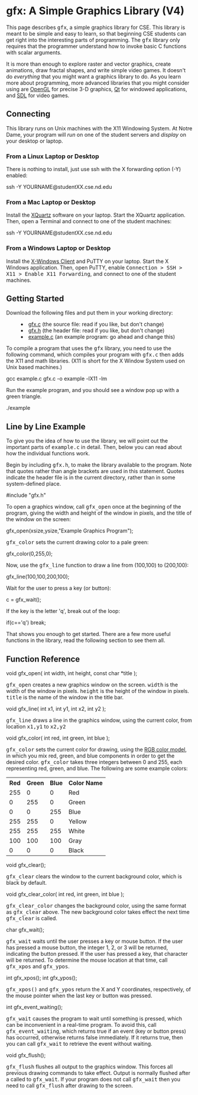 <html>

<head>
<title>gfx: A Simple Graphics Library (V2)</title>
<link href="style.css" rel="stylesheet" type="text/css">
<link href="../../style.css" rel="stylesheet" type="text/css">
</head>

<body>

<div class=header>
<h1>gfx: A Simple Graphics Library (V4)</h1>
</div>

This page describes <tt>gfx</tt>, a simple graphics library for CSE.
This library is meant to be simple and easy to learn, so that beginning
CSE students can get right into the interesting parts of programming.
The <tt>gfx</tt> library only requires that the programmer understand
how to invoke basic C functions with scalar arguments.
<p>
It is more than enough to explore raster and vector graphics,
create animations, draw fractal shapes, and write simple video games. 
It doesn't do <i>everything</i> that you might want a graphics
library to do.  As you learn more about programming, more advanced
libraries that you might consider using are <a href=http://www.opengl.org>OpenGL</a> for precise 3-D graphics, <a href=http://qt.nokia.com>Qt</a> for windowed applications, and  <a href=http://www.libsdl.org>SDL</a> for video games.

<h2>Connecting</h2>

This library runs on Unix machines with the X11 Windowing System.
At Notre Dame, your program will <i>run</i> on one of the student
servers and <i>display</i> on your desktop or laptop.

<h3>From a Linux Laptop or Desktop</h3>

There is nothing to install, just use ssh with the X forwarding option (-Y) enabled:

<div class=code>ssh -Y YOURNAME@studentXX.cse.nd.edu</div>

<h3> From a Mac Laptop or Desktop</h3>

Install the <a href=https://www.xquartz.org/>XQuartz</a> software on your laptop.
Start the XQuartz application. Then, open a Terminal and connect to one of the student machines:

<div class=code>ssh -Y YOURNAME@studentXX.cse.nd.edu</div>

<h3>From a Windows Laptop or Desktop</h3>
Install the <a href=https://oit.nd.edu/services/software/software-downloads/>X-Windows Client</a> and PuTTY on your laptop.
Start the X Windows application. Then, open PuTTY, enable <tt>Connection &gt; SSH &gt; X11 &gt; Enable X11 Forwarding</tt>, and connect to one of the student machines.

<h2>Getting Started</h2>

Download the following files and put them in your working directory:
<dir>
<li> <a href=gfx.c>gfx.c</a> (the source file: read if you like, but don't change)
<li> <a href=gfx.h>gfx.h</a> (the header file: read if you like, but don't change)
<li> <a href=example.c>example.c</a> (an example program: go ahead and change this)
</dir>
<p>
To compile a program that uses the <tt>gfx</tt> library, you need to
use the following command, which compiles your program with <tt>gfx.c</tt>
then adds the X11 and math libraries.  (X11 is short for the X Window System used on Unix based machines.)

<div class=code>gcc example.c gfx.c -o example -lX11 -lm</div>

Run the example program, and you should see a window pop up with a green triangle.  

<div class=code>./example</div>

<h2>Line by Line Example</h2>

To give you the idea of how to use the library, we will point out
the important parts of <tt>example.c</tt> in detail.  Then, below
you can read about how the individual functions work.
<p>
Begin by including <tt>gfx.h</tt>, to make the library available to the program.  Note that quotes rather than angle brackets are used in this statement.  Quotes indicate the header file is in the current directory, rather than in some system-defined place.

<div class=code>#include "gfx.h"</div>

To open a graphics window, call <tt>gfx_open</tt> once at the beginning of the program, giving the width and height of the window in pixels, and the title of the window on the screen:

<div class=code>gfx_open(xsize,ysize,"Example Graphics Program");</div>

<tt>gfx_color</tt> sets the current drawing color to a pale green:

<div class=code>gfx_color(0,255,0);</div>

Now, use the <tt>gfx_line</tt> function to draw a line from (100,100) to (200,100):

<div class=code>gfx_line(100,100,200,100);</div>

Wait for the user to press a key (or button):

<div class=code>c = gfx_wait();</div>

If the key is the letter 'q', break out of the loop:

<div class=code>if(c=='q') break;</div>

That shows you enough to get started.
There are a few more useful functions in the library,
read the following section to see them all.

<h2>Function Reference</h2>

<div class=func>void gfx_open( int width, int height, const char *title );</div>

<tt>gfx_open</tt> creates a new graphics window on the screen.
<tt>width</tt> is the width of the window in pixels.
<tt>height</tt> is the height of the window in pixels.
<tt>title</tt> is the name of the window in the title bar.

<div class=func>void gfx_line( int x1, int y1, int x2, int y2 );</div>

<tt>gfx_line</tt> draws a line in the graphics window, using the
current color, from location <tt>x1,y1</tt> to <tt>x2,y2</tt>

<div class=func>void gfx_color( int red, int green, int blue );</div>

<tt>gfx_color</tt> sets the current color for drawing, using the <a href=http://en.wikipedia.org/wiki/RGB_color_model>RGB color model</a>, in which you mix red, green, and blue components in order to get the desired color.  <tt>gfx_color</tt> takes three integers between 0 and 255, each representing red, green, and blue.  The following are some example colors:

<center>
<table>
<tr><th>Red<th>Green<th>Blue<th>Color Name
<tr><td>255<td>0<td>0<td>Red
<tr><td>0<td>255<td>0<td>Green
<tr><td>0<td>0<td>255<td>Blue
<tr><td>255<td>255<td>0<td>Yellow
<tr><td>255<td>255<td>255<td>White
<tr><td>100<td>100<td>100<td>Gray
<tr><td>0<td>0<td>0<td>Black
</table>
</center>

<div class=func>void gfx_clear();</div>

<tt>gfx_clear</tt> clears the window to the current background color,
which is black by default.

<div class=func>void gfx_clear_color( int red, int green, int blue );</div>

<tt>gfx_clear_color</tt> changes the background color, using
the same format as <tt>gfx_clear</tt> above.  The new background
color takes effect the next time <tt>gfx_clear</tt> is called.

<div class=func>char gfx_wait();</div>

<tt>gfx_wait</tt> waits until the user presses a key or mouse button.
If the user has pressed a mouse button, the integer 1, 2, or 3 will be returned,
indicating the button pressed.  If the user has pressed a key, that character
will be returned.  To determine the mouse location at that time, call <tt>gfx_xpos</tt> and <tt>gfx_ypos</tt>.

<div class=func>int gfx_xpos();
int gfx_ypos();
</div>

<tt>gfx_xpos()</tt> and <tt>gfx_ypos</tt> return the X and Y coordinates, respectively, of the mouse pointer
when the last key or button was pressed.

<div class=func>int gfx_event_waiting();</div>

<tt>gfx_wait</tt> causes the program to wait until something is pressed,
which can be inconvenient in a real-time program.  To avoid this, call
<tt>gfx_event_waiting</tt>, which returns true if an event (key or button press)
has occurred, otherwise returns false immediately.  If it returns true, then
you can call <tt>gfx_wait</tt> to retrieve the event without waiting.

<div class=func>void gfx_flush();</div>

<tt>gfx_flush</tt> flushes all output to the graphics window.
This forces all previous drawing commands to take effect.
Output is normally flushed after a called to <tt>gfx_wait</tt>.
If your program does not call <tt>gfx_wait</tt> then you need
to call <tt>gfx_flush</tt> after drawing to the screen.

</body>
</html>
